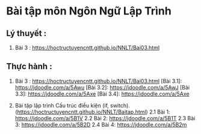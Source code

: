 # Bài tập môn Ngôn Ngữ Lập Trình 

## Lý thuyết :
1. Bài 3 : https://hoctructuyencntt.github.io/NNLT/Bai03.html

## Thực hành :
1. Bài 3 : https://hoctructuyencntt.github.io/NNLT/Bai03.html
 [Bài 3.1]: https://jdoodle.com/a/5Awu
 [Bài 3.2]: https://jdoodle.com/a/5AwJ
 [Bài 3.3]: https://jdoodle.com/a/5Axe
 [Bài 3.4]: https://jdoodle.com/a/5Axe
 
 
2. Bài tập lập trình Cấu trúc điều kiện (if, switch). (https://hoctructuyencntt.github.io/NNLT/Baitap.html)
2.1  Bài 1: https://jdoodle.com/a/5B1V
2.2  Bài 2: https://jdoodle.com/a/5B1T
2.3  Bài 3: https://jdoodle.com/a/5B2D
2.4  Bài 4: https://jdoodle.com/a/5B2m
